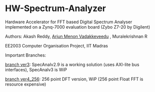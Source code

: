 # HW-Spectrum-Analyzer

Hardware Accelerator for FFT based Digital Spectrum Analyser implemented on a Zynq-7000 evaluation board (Zybo Z7-20 by Digilent)

Authors: Akash Reddy, [Arjun Menon Vadakkeveedu](https://github.com/arjunmenonv) , Muralekrishnan R

EE2003 Computer Organisation Project, IIT Madras

Important Branches:

[branch ver3](https://github.com/murale127/HW-Spectrum-Analyzer/tree/ver3): SpecAnalv2.9 is a working solution (uses AXI-lite bus interfaces), SpecAnalv3 is WiP

[branch ver4_256](https://github.com/murale127/HW-Spectrum-Analyzer/tree/ver4_256): 256 point DFT version, WiP (256 point Float FFT is resource expensive)


